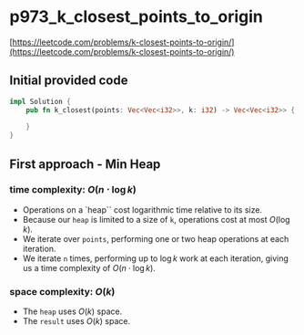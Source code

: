 # p973_k_closest_points_to_origin
[https://leetcode.com/problems/k-closest-points-to-origin/](https://leetcode.com/problems/k-closest-points-to-origin/)

## Initial provided code
```Rust
impl Solution {
    pub fn k_closest(points: Vec<Vec<i32>>, k: i32) -> Vec<Vec<i32>> {
        
    }
}
```

## First approach - Min Heap

### time complexity: $O(n \cdot \log k)$
- Operations on a `heap`` cost logarithmic time relative to its size. 
- Because our `heap` is limited to a size of `k`, operations cost at most $O(\log k)$. 
- We iterate over `points`, performing one or two heap operations at each iteration.
- We iterate `n` times, performing up to $\log k$ work at each iteration, giving us a time complexity of $O(n \cdot \log k)$.


### space complexity: $O(k)$
- The `heap` uses $O(k)$ space.
- The `result` uses $O(k)$ space.


